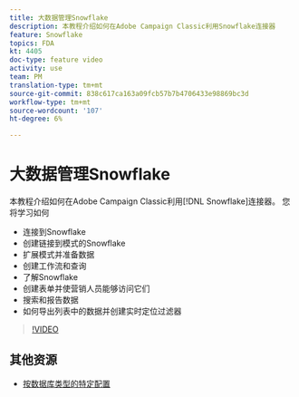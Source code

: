```yaml
---
title: 大数据管理Snowflake
description: 本教程介绍如何在Adobe Campaign Classic利用Snowflake连接器
feature: Snowflake
topics: FDA
kt: 4405
doc-type: feature video
activity: use
team: PM
translation-type: tm+mt
source-git-commit: 838c617ca163a09fcb57b7b4706433e98869bc3d
workflow-type: tm+mt
source-wordcount: '107'
ht-degree: 6%

---
```



# 大数据管理Snowflake

本教程介绍如何在Adobe Campaign Classic利用[!DNL Snowflake]连接器。
您将学习如何

* 连接到Snowflake
* 创建链接到模式的Snowflake
* 扩展模式并准备数据
* 创建工作流和查询
* 了解Snowflake
* 创建表单并使营销人员能够访问它们
* 搜索和报告数据
* 如何导出列表中的数据并创建实时定位过滤器

>[!VIDEO](https://video.tv.adobe.com/v/31588?quality=12&learn=on)

## 其他资源

* [按数据库类型的特定配置](https://docs.adobe.com/content/help/en/campaign-classic/using/getting-started/accessing-external-database/specific-configuration-database.html)

